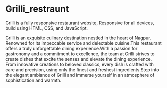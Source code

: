 # Grilli_restraunt
Grilli is a fully responsive restaurant website, Responsive for all devices, build using HTML, CSS, and JavaScript.


Grilli is an exquisite culinary destination nestled in the heart of Nagpur. Renowned for its impeccable service and delectable cuisine.This restaurant offers a truly unforgettable dining experience.With a passion for gastronomy and a commitment to excellence, the team at Grilli strives to create dishes that excite the senses and elevate the dining experience. From innovative creations to beloved classics, every dish is crafted with care and precision, using only the finest and freshest ingredients.Step into the elegant ambiance of Grilli and immerse yourself in an atmosphere of sophistication and warmth.
